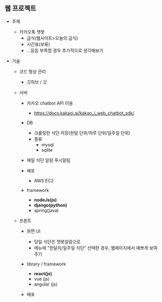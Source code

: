
## 웹 프로젝트

- 주제
    - 카카오톡 챗봇
        - 급식(웹사이트>오늘의 급식)
        - 시간표(보류)
        - ...등등 부족할 경우 추가적으로 생각해보기

- 기술
    - 코드 형상 관리
        - 깃허브 / 깃
    - 서버
        - 카카오 chatbot API 이용
            - https://docs.kakaoi.ai/kakao_i_web_chatbot_sdk/
        - DB
            - 크롤링한 식단 저장(한달 단위/하루 단위/일주일 단위)
            - 종류
                - mysql
                - sqlite

        - 매일 식단 알람 푸시알림
        - 배포
            - AWS EC2
            
        - framework
            - **nodeJs(js)**
            - **django(python)**
            - spring(java)
    
    
    - 프론트
        - 화면 UI
            - 당일 식단은 챗봇알람으로
            - 메뉴에 "한달치/일주일 식단" 선택한 경우, 웹페이지에서 예쁘게 보여주기
        
        - library / framework
            - **react(js)**
            - vue (js)
            - angular (js)

        - 배포
 